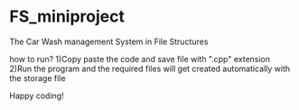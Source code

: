 # FS_miniproject
The Car Wash management System in File Structures

how to run?
1)Copy paste the code and save file with ".cpp" extension 
2)Run the program and the required files will get created automatically with the storage file

Happy coding!
